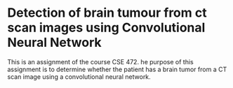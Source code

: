 # Detection of brain tumour from ct scan images using Convolutional Neural Network

This is an assignment of the course CSE 472. he purpose of this assignment is to determine whether the patient has a brain tumor from a CT scan image using a convolutional neural network.
